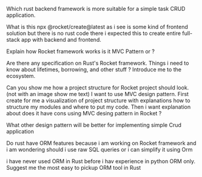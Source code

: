 Which rust backend framework is more suitable for a simple task CRUD application.

What is this npx @rocket/create@latest as i see is some kind of frontend solution but there is no rust code there i expected this to create entire full-stack app with backend and frontend.

Explain how Rocket framework works is it MVC Pattern or ?

Are there any specification on Rust's Rocket framework. Things i need to know about lifetimes, borrowing, and other stuff ? Introduce me to the ecosystem.

Can you show me how a project structure for Rocket project should look.(not with an image show me text) I want to use MVC design pattern. First create for me a visualization of project structure with explanations how to structure my modules and where to put my code. Then i want explanation about does it have cons using MVC desing pattern in Rocket ?

What other design pattern will be better for implementing simple Crud application

Do rust have ORM features because i am working on Rocket framework and i am wondering should i use raw SQL queries or i can simplify it using Orm

i have never used ORM in Rust before i hav experience in python ORM only. Suggest me the most easy to pickup ORM tool in Rust 

